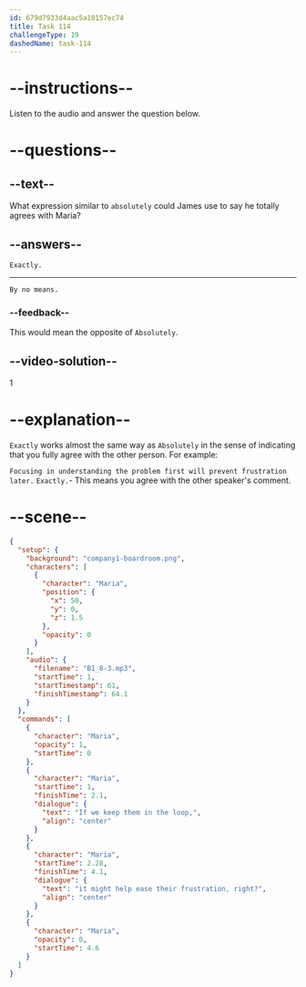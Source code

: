 ```yaml
---
id: 679d7933d4aac5a10157ec74
title: Task 114
challengeType: 19
dashedName: task-114
---
```


<!-- (Audio) Maria: If we keep them in the loop, it might help ease their frustration, right? -->

# --instructions--

Listen to the audio and answer the question below.

# --questions--

## --text--

What expression similar to `absolutely` could James use to say he totally agrees with Maria?

## --answers--

`Exactly.`

---

`By no means.`

### --feedback--

This would mean the opposite of `Absolutely`.

## --video-solution--

1

# --explanation--

`Exactly` works almost the same way as `Absolutely` in the sense of indicating that you fully agree with the other person. For example:

`Focusing in understanding the problem first will prevent frustration later.` `Exactly.`- This means you agree with the other speaker's comment.

# --scene--

```json
{
  "setup": {
    "background": "company1-boardroom.png",
    "characters": [
      {
        "character": "Maria",
        "position": {
          "x": 50,
          "y": 0,
          "z": 1.5
        },
        "opacity": 0
      }
    ],
    "audio": {
      "filename": "B1_8-3.mp3",
      "startTime": 1,
      "startTimestamp": 61,
      "finishTimestamp": 64.1
    }
  },
  "commands": [
    {
      "character": "Maria",
      "opacity": 1,
      "startTime": 0
    },
    {
      "character": "Maria",
      "startTime": 1,
      "finishTime": 2.1,
      "dialogue": {
        "text": "If we keep them in the loop,",
        "align": "center"
      }
    },
    {
      "character": "Maria",
      "startTime": 2.28,
      "finishTime": 4.1,
      "dialogue": {
        "text": "it might help ease their frustration, right?",
        "align": "center"
      }
    },
    {
      "character": "Maria",
      "opacity": 0,
      "startTime": 4.6
    }
  ]
}
```
